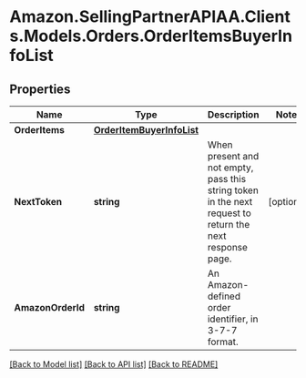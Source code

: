 # Amazon.SellingPartnerAPIAA.Clients.Models.Orders.OrderItemsBuyerInfoList
## Properties

Name | Type | Description | Notes
------------ | ------------- | ------------- | -------------
**OrderItems** | [**OrderItemBuyerInfoList**](OrderItemBuyerInfoList.md) |  | 
**NextToken** | **string** | When present and not empty, pass this string token in the next request to return the next response page. | [optional] 
**AmazonOrderId** | **string** | An Amazon-defined order identifier, in 3-7-7 format. | 

[[Back to Model list]](../README.md#documentation-for-models) [[Back to API list]](../README.md#documentation-for-api-endpoints) [[Back to README]](../README.md)

